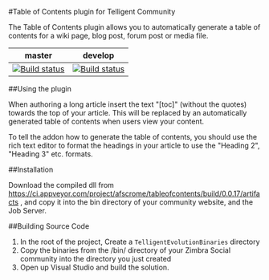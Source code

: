 #Table of Contents plugin for Telligent Community

The Table of Contents plugin  allows you to automatically generate a table of contents
for a wiki page, blog post, forum post or media file.

master | develop
-------|--------
[![Build status](https://ci.appveyor.com/api/projects/status/pjsxaljdxnofny2k/branch/master?svg=true)](https://ci.appveyor.com/project/afscrome/tableofcontents/branch/master) | [![Build status](https://ci.appveyor.com/api/projects/status/pjsxaljdxnofny2k/branch/develop?svg=true)](https://ci.appveyor.com/project/afscrome/tableofcontents/branch/develop)

##Using the plugin

When authoring a long article insert the text "[toc]" (without the quotes)
towards the top of your article.  This will be replaced by an automatically
generated table of contents when users view your content.

To tell the addon how to generate the table of contents, you should use the
rich text editor to format the headings in your article to use the "Heading 2",
"Heading 3" etc. formats.


##Installation

Download the compiled dll from https://ci.appveyor.com/project/afscrome/tableofcontents/build/0.0.17/artifacts , and copy it into  the bin directory of your community website, and the Job Server.


##Building Source Code

1. In the root of the project, Create a `TelligentEvolutionBinaries` directory
2. Copy the binaries from the /bin/ directory of your Zimbra Social community into the directory you just created
3. Open up Visual Studio and build the solution.
